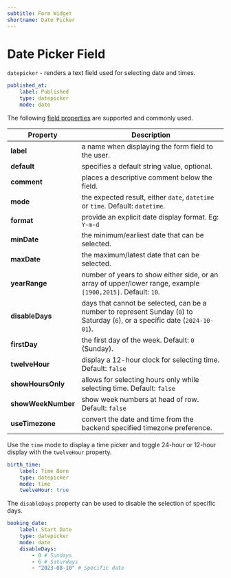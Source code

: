 ```yaml
---
subtitle: Form Widget
shortname: Date Picker
---
```

# Date Picker Field

`datepicker` - renders a text field used for selecting date and times.

```yaml
published_at:
    label: Published
    type: datepicker
    mode: date
```

The following [field properties](../form-fields.md) are supported and commonly used.

Property | Description
------------- | -------------
**label** | a name when displaying the form field to the user.
**default** | specifies a default string value, optional.
**comment** | places a descriptive comment below the field.
**mode** | the expected result, either `date`, `datetime` or `time`. Default: `datetime`.
**format** | provide an explicit date display format. Eg: `Y-m-d`
**minDate** | the minimum/earliest date that can be selected.
**maxDate** | the maximum/latest date that can be selected.
**yearRange** | number of years to show either side, or an array of upper/lower range, example `[1900,2015]`. Default: `10`.
**disableDays** | days that cannot be selected, can be a number to represent Sunday (`0`) to Saturday (`6`), or a specific date (`2024-10-01`).
**firstDay** | the first day of the week. Default: `0` (Sunday).
**twelveHour** | display a 12-hour clock for selecting time. Default: `false`
**showHoursOnly** | allows for selecting hours only while selecting time. Default: `false`
**showWeekNumber** | show week numbers at head of row. Default: `false`
**useTimezone** | convert the date and time from the backend specified timezone preference.

Use the `time` mode to display a time picker and toggle 24-hour or 12-hour display with the `twelveHour` property.

```yaml
birth_time:
    label: Time Born
    type: datepicker
    mode: time
    twelveHour: true
```

The `disableDays` property can be used to disable the selection of specific days.

```yaml
booking_date:
    label: Start Date
    type: datepicker
    mode: date
    disableDays:
        - 0 # Sundays
        - 6 # Saturdays
        - "2023-08-10" # Specific date
```
